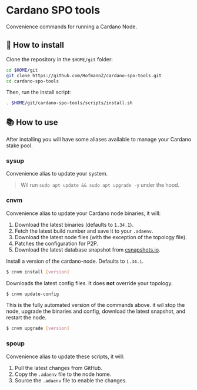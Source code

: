 # Cardano SPO tools

Convenience commands for running a Cardano Node.

## 🧰 How to install

Clone the repository in the `$HOME/git` folder:

```sh
cd $HOME/git
git clone https://github.com/HofmannZ/cardano-spo-tools.git
cd cardano-spo-tools
```

Then, run the install script:

```sh
. $HOME/git/cardano-spo-tools/scripts/install.sh
```

## 📚 How to use

After installing you will have some aliases available to manage your Cardano stake pool.

### sysup

Convenience alias to update your system.

> Wil run `sudo apt update && sudo apt upgrade -y` under the hood.

### cnvm

Convenience alias to update your Cardano node binaries, it will:

1. Download the latest binaries (defaults to `1.34.1`).
2. Fetch the latest build number and save it to your `.adaenv`.
3. Download the latest node files (with the exception of the topology file).
4. Patches the configuration for P2P.
5. Download the latest database snapshot from [csnapshots.io](https://csnapshots.io).

Install a version of the cardano-node. Defaults to `1.34.1`.

```sh
$ cnvm install [version]
```

Downloads the latest config files. It does **not** override your topology.

```sh
$ cnvm update-config
```

This is the fully automated version of the commands above. it wil stop the node, upgrade the binaries and config, download the latest snapshot, and restart the node.

```sh
$ cnvm upgrade [version]
```

### spoup

Convenience alias to update these scripts, it will:

1. Pull the latest changes from GitHub.
2. Copy the `.adaenv` file to the node home.
3. Source the `.adaenv` file to enable the changes.
